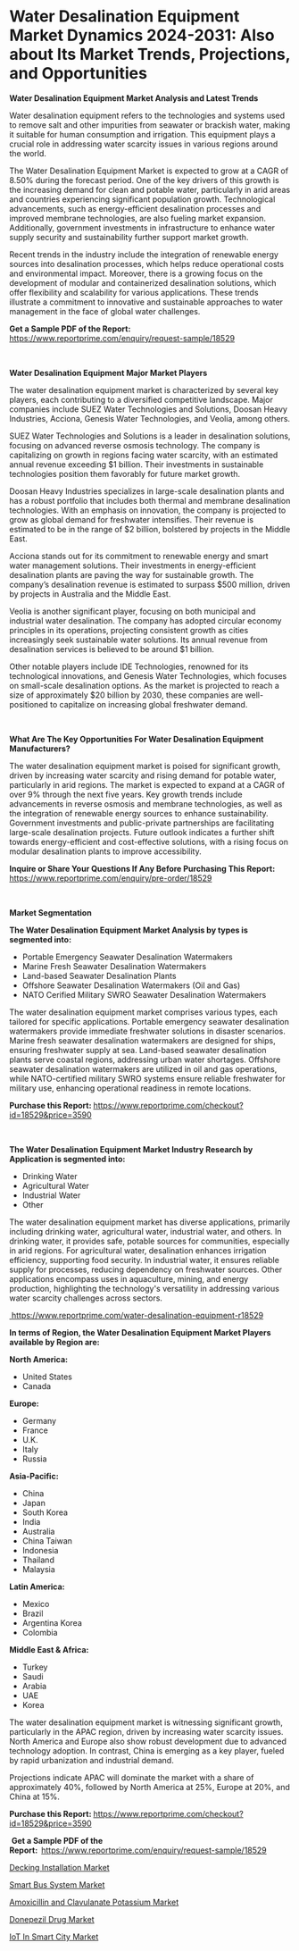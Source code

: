 <p><h1>Water Desalination Equipment Market Dynamics 2024-2031: Also about Its Market Trends, Projections, and Opportunities</h1></p><p><strong>Water Desalination Equipment Market Analysis and Latest Trends</strong></p>
<p><p>Water desalination equipment refers to the technologies and systems used to remove salt and other impurities from seawater or brackish water, making it suitable for human consumption and irrigation. This equipment plays a crucial role in addressing water scarcity issues in various regions around the world.</p><p>The Water Desalination Equipment Market is expected to grow at a CAGR of 8.50% during the forecast period. One of the key drivers of this growth is the increasing demand for clean and potable water, particularly in arid areas and countries experiencing significant population growth. Technological advancements, such as energy-efficient desalination processes and improved membrane technologies, are also fueling market expansion. Additionally, government investments in infrastructure to enhance water supply security and sustainability further support market growth.</p><p>Recent trends in the industry include the integration of renewable energy sources into desalination processes, which helps reduce operational costs and environmental impact. Moreover, there is a growing focus on the development of modular and containerized desalination solutions, which offer flexibility and scalability for various applications. These trends illustrate a commitment to innovative and sustainable approaches to water management in the face of global water challenges.</p></p>
<p><strong>Get a Sample PDF of the Report:&nbsp;</strong> <a href="https://www.reportprime.com/enquiry/request-sample/18529?utm_campaign=1137&utm_medium=2&utm_source=Github&utm_content=ia&utm_term=21112024&utm_id=water-desalination-equipment">https://www.reportprime.com/enquiry/request-sample/18529</a></p>
<p>&nbsp;</p>
<p><strong>Water Desalination Equipment Major Market Players</strong></p>
<p><p>The water desalination equipment market is characterized by several key players, each contributing to a diversified competitive landscape. Major companies include SUEZ Water Technologies and Solutions, Doosan Heavy Industries, Acciona, Genesis Water Technologies, and Veolia, among others.</p><p>SUEZ Water Technologies and Solutions is a leader in desalination solutions, focusing on advanced reverse osmosis technology. The company is capitalizing on growth in regions facing water scarcity, with an estimated annual revenue exceeding $1 billion. Their investments in sustainable technologies position them favorably for future market growth.</p><p>Doosan Heavy Industries specializes in large-scale desalination plants and has a robust portfolio that includes both thermal and membrane desalination technologies. With an emphasis on innovation, the company is projected to grow as global demand for freshwater intensifies. Their revenue is estimated to be in the range of $2 billion, bolstered by projects in the Middle East.</p><p>Acciona stands out for its commitment to renewable energy and smart water management solutions. Their investments in energy-efficient desalination plants are paving the way for sustainable growth. The company’s desalination revenue is estimated to surpass $500 million, driven by projects in Australia and the Middle East.</p><p>Veolia is another significant player, focusing on both municipal and industrial water desalination. The company has adopted circular economy principles in its operations, projecting consistent growth as cities increasingly seek sustainable water solutions. Its annual revenue from desalination services is believed to be around $1 billion.</p><p>Other notable players include IDE Technologies, renowned for its technological innovations, and Genesis Water Technologies, which focuses on small-scale desalination options. As the market is projected to reach a size of approximately $20 billion by 2030, these companies are well-positioned to capitalize on increasing global freshwater demand.</p></p>
<p>&nbsp;</p>
<p><strong>What Are The Key Opportunities For Water Desalination Equipment Manufacturers?</strong></p>
<p><p>The water desalination equipment market is poised for significant growth, driven by increasing water scarcity and rising demand for potable water, particularly in arid regions. The market is expected to expand at a CAGR of over 9% through the next five years. Key growth trends include advancements in reverse osmosis and membrane technologies, as well as the integration of renewable energy sources to enhance sustainability. Government investments and public-private partnerships are facilitating large-scale desalination projects. Future outlook indicates a further shift towards energy-efficient and cost-effective solutions, with a rising focus on modular desalination plants to improve accessibility.</p></p>
<p><strong>Inquire or Share Your Questions If Any Before Purchasing This Report:</strong> <a href="https://www.reportprime.com/enquiry/pre-order/18529?utm_campaign=1137&utm_medium=2&utm_source=Github&utm_content=ia&utm_term=21112024&utm_id=water-desalination-equipment">https://www.reportprime.com/enquiry/pre-order/18529</a></p>
<p>&nbsp;</p>
<p><strong>Market Segmentation</strong></p>
<p><strong>The Water Desalination Equipment Market Analysis by types is segmented into:</strong></p>
<p><ul><li>Portable Emergency Seawater Desalination Watermakers</li><li>Marine Fresh Seawater Desalination Watermakers</li><li>Land-based Seawater Desalination Plants</li><li>Offshore Seawater Desalination Watermakers (Oil and Gas)</li><li>NATO Cerified Military SWRO Seawater Desalination Watermakers</li></ul></p>
<p><p>The water desalination equipment market comprises various types, each tailored for specific applications. Portable emergency seawater desalination watermakers provide immediate freshwater solutions in disaster scenarios. Marine fresh seawater desalination watermakers are designed for ships, ensuring freshwater supply at sea. Land-based seawater desalination plants serve coastal regions, addressing urban water shortages. Offshore seawater desalination watermakers are utilized in oil and gas operations, while NATO-certified military SWRO systems ensure reliable freshwater for military use, enhancing operational readiness in remote locations.</p></p>
<p><strong>Purchase this Report:&nbsp;</strong><a href="https://www.reportprime.com/checkout?id=18529&price=3590&utm_campaign=1137&utm_medium=2&utm_source=Github&utm_content=ia&utm_term=21112024&utm_id=water-desalination-equipment">https://www.reportprime.com/checkout?id=18529&price=3590</a></p>
<p>&nbsp;</p>
<p><strong>The Water Desalination Equipment Market Industry Research by Application is segmented into:</strong></p>
<p><ul><li>Drinking Water</li><li>Agricultural Water</li><li>Industrial Water</li><li>Other</li></ul></p>
<p><p>The water desalination equipment market has diverse applications, primarily including drinking water, agricultural water, industrial water, and others. In drinking water, it provides safe, potable sources for communities, especially in arid regions. For agricultural water, desalination enhances irrigation efficiency, supporting food security. In industrial water, it ensures reliable supply for processes, reducing dependency on freshwater sources. Other applications encompass uses in aquaculture, mining, and energy production, highlighting the technology's versatility in addressing various water scarcity challenges across sectors.</p></p>
<p><a href="https://www.reportprime.com/water-desalination-equipment-r18529?utm_campaign=1137&utm_medium=2&utm_source=Github&utm_content=ia&utm_term=21112024&utm_id=water-desalination-equipment">&nbsp;https://www.reportprime.com/water-desalination-equipment-r18529</a></p>
<p><strong>In terms of Region, the Water Desalination Equipment Market Players available by Region are:</strong></p>
<p>
    <p> <strong> North America: </strong>
        <ul>
            <li>United States</li>
            <li>Canada</li>
        </ul>
        </p> 
    <p> <strong> Europe: </strong>
        <ul>
            <li>Germany</li>
            <li>France</li>
            <li>U.K.</li>
            <li>Italy</li>
            <li>Russia</li>
        </ul>
        </p> 
    <p> <strong> Asia-Pacific: </strong>
        <ul>
            <li>China</li>
            <li>Japan</li>
            <li>South Korea</li>
            <li>India</li>
            <li>Australia</li>
            <li>China Taiwan</li>
            <li>Indonesia</li>
            <li>Thailand</li>
            <li>Malaysia</li>
        </ul>
        </p> 
    <p> <strong> Latin America: </strong>
        <ul>
            <li>Mexico</li>
            <li>Brazil</li>
            <li>Argentina Korea</li>
            <li>Colombia</li>
        </ul>
        </p> 
    <p> <strong> Middle East & Africa: </strong>
        <ul>
            <li>Turkey</li>
            <li>Saudi</li>
            <li>Arabia</li>
            <li>UAE</li>
            <li>Korea</li>
        </ul>
    </p>
    </p>
<p><p>The water desalination equipment market is witnessing significant growth, particularly in the APAC region, driven by increasing water scarcity issues. North America and Europe also show robust development due to advanced technology adoption. In contrast, China is emerging as a key player, fueled by rapid urbanization and industrial demand. </p><p>Projections indicate APAC will dominate the market with a share of approximately 40%, followed by North America at 25%, Europe at 20%, and China at 15%.</p></p>
<p><strong>Purchase this Report: </strong><a href="https://www.reportprime.com/checkout?id=18529&price=3590&utm_campaign=1137&utm_medium=2&utm_source=Github&utm_content=ia&utm_term=21112024&utm_id=water-desalination-equipment">https://www.reportprime.com/checkout?id=18529&price=3590</a></p>
<p>&nbsp;<strong>Get a Sample PDF of the Report:&nbsp;&nbsp;</strong><a href="https://www.reportprime.com/enquiry/request-sample/18529?utm_campaign=1137&utm_medium=2&utm_source=Github&utm_content=ia&utm_term=21112024&utm_id=water-desalination-equipment">https://www.reportprime.com/enquiry/request-sample/18529</a></p>
<p><strong></strong></p>
<p><p><a href="https://www.linkedin.com/pulse/decking-installation-market-outlook-2024-2031-projected-cagr-cxykf?utm_campaign=1137&utm_medium=2&utm_source=Github&utm_content=ia&utm_term=21112024&utm_id=water-desalination-equipment">Decking Installation Market</a></p><p><a href="https://www.linkedin.com/pulse/analyzing-smart-bus-system-market-expected-cagr-101-key-drivers-87fmc?utm_campaign=1137&utm_medium=2&utm_source=Github&utm_content=ia&utm_term=21112024&utm_id=water-desalination-equipment">Smart Bus System Market</a></p><p><a href="https://issuu.com/reportprime-2/docs/amoxicillin-and-clavulanate-potassi_7cd998a35a8031?utm_campaign=1137&utm_medium=2&utm_source=Github&utm_content=ia&utm_term=21112024&utm_id=water-desalination-equipment">Amoxicillin and Clavulanate Potassium Market</a></p><p><a href="https://issuu.com/reportprime-2/docs/donepezil-drug-market-size-2030.ppt_75d69680e4f258?utm_campaign=1137&utm_medium=2&utm_source=Github&utm_content=ia&utm_term=21112024&utm_id=water-desalination-equipment">Donepezil Drug Market</a></p><p><a href="https://www.linkedin.com/pulse/iot-smart-city-industry-forecast-report-key-demographics-estimated-wr0oc?utm_campaign=1137&utm_medium=2&utm_source=Github&utm_content=ia&utm_term=21112024&utm_id=water-desalination-equipment">IoT In Smart City Market</a></p></p>